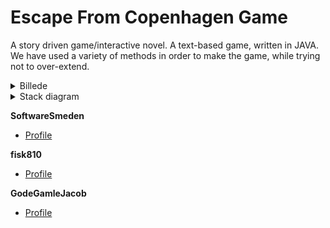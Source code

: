 # Escape From Copenhagen Game

A story driven game/interactive novel.
A text-based game, written in JAVA.
We have used a variety of methods in order to make the game, while trying not to over-extend.

<details close>
<summary>Billede</summary>
<br>

![image](https://user-images.githubusercontent.com/89922905/137184061-9cbe0c9b-16e6-4798-9fa8-5a1a0f7689d9.png)
</details>

<details close>
<summary>Stack diagram</summary>
<br>

![image](https://user-images.githubusercontent.com/89967398/137308167-36e1e2ff-18cd-4507-bf82-e1c0d19ae613.png)
</details>

**SoftwareSmeden**
- [Profile](https://github.com/SoftwareSmeden "SoftwareSmeden")

**fisk810**
- [Profile](https://github.com/fisk810 "fisk810")

**GodeGamleJacob**
- [Profile](https://github.com/GodeGamleJacob "GodeGamleJacob")
